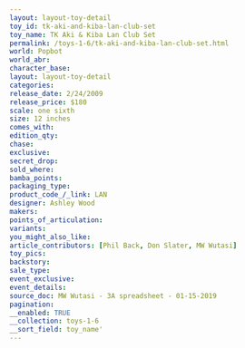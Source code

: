 ```yaml
---
layout: layout-toy-detail 
toy_id: tk-aki-and-kiba-lan-club-set
toy_name: TK Aki & Kiba Lan Club Set
permalink: /toys-1-6/tk-aki-and-kiba-lan-club-set.html
world: Popbot
world_abr: 
character_base: 
layout: layout-toy-detail
categories: 
release_date: 2/24/2009
release_price: $180 
scale: one sixth
size: 12 inches
comes_with: 
edition_qty: 
chase: 
exclusive: 
secret_drop: 
sold_where: 
bamba_points: 
packaging_type: 
product_code_/_link: LAN
designer: Ashley Wood
makers: 
points_of_articulation: 
variants: 
you_might_also_like: 
article_contributors: [Phil Back, Don Slater, MW Wutasi]
toy_pics: 
backstory: 
sale_type: 
event_exclusive: 
event_details: 
source_doc: MW Wutasi - 3A spreadsheet - 01-15-2019
pagination: 
__enabled: TRUE
__collection: toys-1-6
__sort_field: toy_name'
---
```

